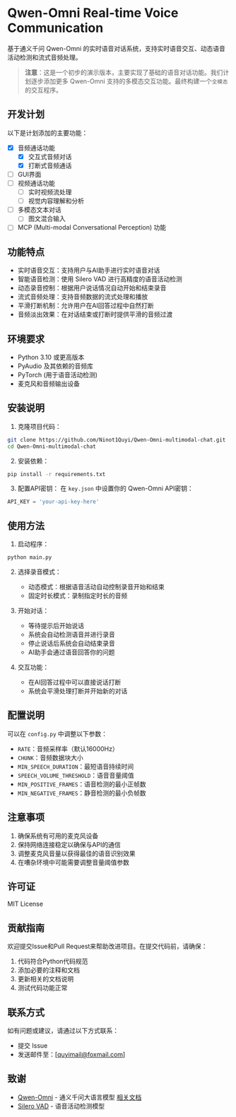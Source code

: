 # Qwen-Omni Real-time Voice Communication

基于通义千问 Qwen-Omni 的实时语音对话系统，支持实时语音交互、动态语音活动检测和流式音频处理。

> **注意**：这是一个初步的演示版本，主要实现了基础的语音对话功能。我们计划逐步添加更多 Qwen-Omni 支持的多模态交互功能。最终构建一个`全模态`的交互程序。

## 开发计划

以下是计划添加的主要功能：
- [x] 音频通话功能
  - [x] 交互式音频对话
  - [x] 打断式音频通话
- [ ] GUI界面
- [ ] 视频通话功能
  - [ ] 实时视频流处理
  - [ ] 视觉内容理解和分析
- [ ] 多模态文本对话
  - [ ] 图文混合输入
  
- [ ] MCP (Multi-modal Conversational Perception) 功能

## 功能特点

- 实时语音交互：支持用户与AI助手进行实时语音对话
- 智能语音检测：使用 Silero VAD 进行高精度的语音活动检测
- 动态录音控制：根据用户说话情况自动开始和结束录音
- 流式音频处理：支持音频数据的流式处理和播放
- 平滑打断机制：允许用户在AI回答过程中自然打断
- 音频淡出效果：在对话结束或打断时提供平滑的音频过渡

## 环境要求

- Python 3.10 或更高版本
- PyAudio 及其依赖的音频库
- PyTorch (用于语音活动检测)
- 麦克风和音频输出设备

## 安装说明

1. 克隆项目代码：
```bash
git clone https://github.com/Ninot1Quyi/Qwen-Omni-multimodal-chat.git
cd Qwen-Omni-multimodal-chat
```

2. 安装依赖：
```bash
pip install -r requirements.txt
```

3. 配置API密钥：
在 `key.json` 中设置你的 Qwen-Omni API密钥：
```python
API_KEY = 'your-api-key-here'
```

## 使用方法

1. 启动程序：
```bash
python main.py
```

2. 选择录音模式：
   - 动态模式：根据语音活动自动控制录音开始和结束
   - 固定时长模式：录制指定时长的音频

3. 开始对话：
   - 等待提示后开始说话
   - 系统会自动检测语音并进行录音
   - 停止说话后系统会自动结束录音
   - AI助手会通过语音回答你的问题

4. 交互功能：
   - 在AI回答过程中可以直接说话打断
   - 系统会平滑处理打断并开始新的对话

## 配置说明

可以在 `config.py` 中调整以下参数：

- `RATE`：音频采样率（默认16000Hz）
- `CHUNK`：音频数据块大小
- `MIN_SPEECH_DURATION`：最短语音持续时间
- `SPEECH_VOLUME_THRESHOLD`：语音音量阈值
- `MIN_POSITIVE_FRAMES`：语音检测的最小正帧数
- `MIN_NEGATIVE_FRAMES`：静音检测的最小负帧数

## 注意事项

1. 确保系统有可用的麦克风设备
2. 保持网络连接稳定以确保与API的通信
3. 调整麦克风音量以获得最佳的语音识别效果
4. 在嘈杂环境中可能需要调整音量阈值参数

## 许可证

MIT License

## 贡献指南

欢迎提交Issue和Pull Request来帮助改进项目。在提交代码前，请确保：

1. 代码符合Python代码规范
2. 添加必要的注释和文档
3. 更新相关的文档说明
4. 测试代码功能正常

## 联系方式

如有问题或建议，请通过以下方式联系：

- 提交 Issue
- 发送邮件至：[quyimail@foxmail.com]

## 致谢

- [Qwen-Omni](https://github.com/QwenLM/Qwen2.5-Omni) - 通义千问大语言模型 [相关文档](https://help.aliyun.com/zh/model-studio/user-guide/qwen-omni?spm=a2c4g.11186623.0.0.5aefb0a8nJc2z7#db6d0ff7c371y)
- [Silero VAD](https://github.com/snakers4/silero-vad) - 语音活动检测模型 
